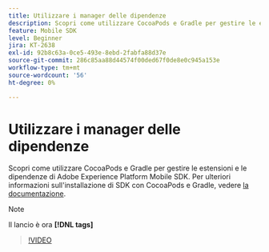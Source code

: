 ```yaml
---
title: Utilizzare i manager delle dipendenze
description: Scopri come utilizzare CocoaPods e Gradle per gestire le estensioni e le dipendenze di Mobile SDK.
feature: Mobile SDK
level: Beginner
jira: KT-2638
exl-id: 92b8c63a-0ce5-493e-8ebd-2fabfa88d37e
source-git-commit: 286c85aa88d44574f00ded67f0de8e0c945a153e
workflow-type: tm+mt
source-wordcount: '56'
ht-degree: 0%

---
```


# Utilizzare i manager delle dipendenze

Scopri come utilizzare CocoaPods e Gradle per gestire le estensioni e le dipendenze di Adobe Experience Platform Mobile SDK. Per ulteriori informazioni sull&#39;installazione di SDK con CocoaPods e Gradle, vedere [la documentazione](https://developer.adobe.com/client-sdks/documentation/getting-started/get-the-sdk/).

>[!NOTE]
>
> Il lancio è ora **[!DNL tags]**

>[!VIDEO](https://video.tv.adobe.com/v/327940/?learn=on&enablevpops&captions=ita)
